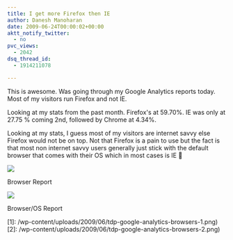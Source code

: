 ```yaml
---
title: I get more Firefox then IE
author: Danesh Manoharan
date: 2009-06-24T00:00:02+00:00
aktt_notify_twitter:
  - no
pvc_views:
  - 2042
dsq_thread_id:
  - 1914211078

---
```

This is awesome. Was going through my Google Analytics reports today. Most of my visitors run Firefox and not IE.

Looking at my stats from the past month. Firefox's at 59.70%. IE was only at 27.75 % coming 2nd, followed by Chrome at 4.34%.

Looking at my stats, I guess most of my visitors are internet savvy else Firefox would not be on top. Not that Firefox is a pain to use but the fact is that most non internet savvy users generally just stick with the default browser that comes with their OS which in most cases is IE 🙁

![](/wp-content/uploads/2009/06/tdp-google-analytics-browsers-1-500x129.png)

Browser Report

![](/wp-content/uploads/2009/06/tdp-google-analytics-browsers-2-500x129.png)

Browser/OS Report

 [1]: /wp-content/uploads/2009/06/tdp-google-analytics-browsers-1.png)
 [2]: /wp-content/uploads/2009/06/tdp-google-analytics-browsers-2.png)